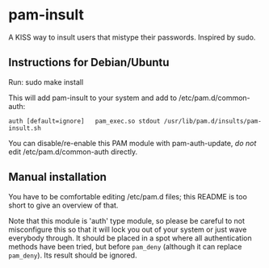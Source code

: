 # pam-insult

A KISS way to insult users that mistype their passwords. Inspired by sudo.

## Instructions for Debian/Ubuntu

Run:
    sudo make install

This will add pam-insult to your system and add to /etc/pam.d/common-auth:

    auth [default=ignore]   pam_exec.so stdout /usr/lib/pam.d/insults/pam-insult.sh

You can disable/re-enable this PAM module with pam-auth-update, *do not* edit /etc/pam.d/common-auth directly.

## Manual installation

You have to be comfortable editing /etc/pam.d files; this README is too short to give an overview of that.

Note that this module is 'auth' type module, so please be careful to not misconfigure this so that it will lock you
out of your system or just wave everybody through. It should be placed in a spot where all authentication methods have
been tried, but before `pam_deny` (although it can replace `pam_deny`). Its result should be ignored.
